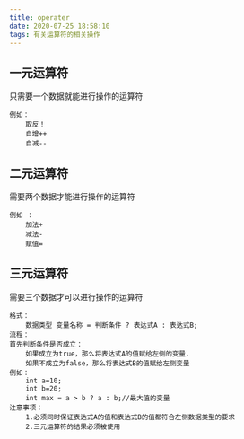 ```yaml
---
title: operater
date: 2020-07-25 18:58:10
tags: 有关运算符的相关操作
---
```

## 一元运算符
只需要一个数据就能进行操作的运算符

```
例如：
    取反！
    自增++
    自减--
```

## 二元运算符
需要两个数据才能进行操作的运算符

```
例如 ：
    加法+
    减法-
    赋值=
```
## 三元运算符
需要三个数据才可以进行操作的运算符

```
格式：
    数据类型 变量名称 = 判断条件 ? 表达式A : 表达式B;
流程：
首先判断条件是否成立：
    如果成立为true，那么将表达式A的值赋给左侧的变量，
    如果不成立为false，那么将表达式B的值赋给左侧变量
例如：
    int a=10;
    int b=20;
    int max = a > b ? a : b;//最大值的变量
注意事项：
    1.必须同时保证表达式A的值和表达式B的值都符合左侧数据类型的要求
    2.三元运算符的结果必须被使用
```
